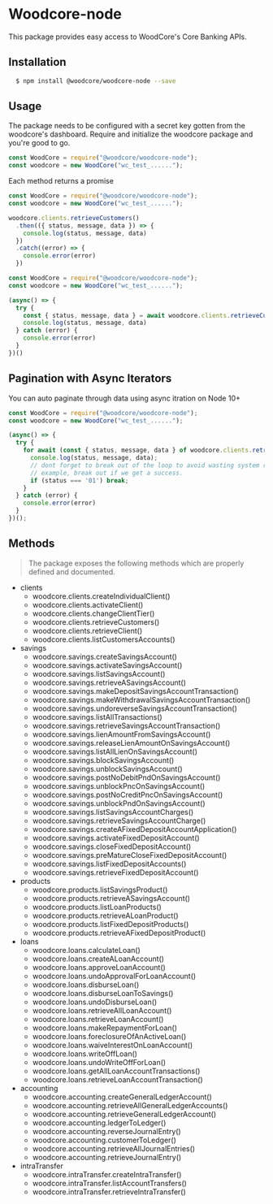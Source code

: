 # Woodcore-node

This package provides easy access to WoodCore's Core Banking APIs.

## Installation

```bash
  $ npm install @woodcore/woodcore-node --save
```

## Usage

The package needs to be configured with a secret key gotten from the woodcore's dashboard.
Require and initialize the woodcore package and you're good to go.

```js
const WoodCore = require("@woodcore/woodcore-node");
const woodcore = new WoodCore("wc_test_......");
```

Each method returns a promise

```js
const WoodCore = require("@woodcore/woodcore-node");
const woodcore = new WoodCore("wc_test_......");

woodcore.clients.retrieveCustomers()
  .then(({ status, message, data }) => {
    console.log(status, message, data)
  })
  .catch((error) => {
    console.error(error)
  })
```

```js
const WoodCore = require("@woodcore/woodcore-node");
const woodcore = new WoodCore("wc_test_......");

(async() => {
  try {
    const { status, message, data } = await woodcore.clients.retrieveCustomers();
    console.log(status, message, data)
  } catch (error) {
    console.error(error)
  }
})()
```

## Pagination with Async Iterators

You can auto paginate through data using async itration on Node 10+

```js
const WoodCore = require("@woodcore/woodcore-node");
const woodcore = new WoodCore("wc_test_......");

(async() => {
  try {
    for await (const { status, message, data } of woodcore.clients.retrieveCustomers()) {
      console.log(status, message, data);
      // dont forget to break out of the loop to avoid wasting system resources.
      // example, break out if we get a success.
      if (status === '01') break;
    }
  } catch (error) {
    console.error(error)
  }
})();
```

## Methods

> The package exposes the following methods which are properly defined and documented. 

- clients
  - woodcore.clients.createIndividualClient()
  - woodcore.clients.activateClient()
  - woodcore.clients.changeClientTier()
  - woodcore.clients.retrieveCustomers()
  - woodcore.clients.retrieveClient()
  - woodcore.clients.listCustomersAccounts()
- savings
  - woodcore.savings.createSavingsAccount()
  - woodcore.savings.activateSavingsAccount()
  - woodcore.savings.listSavingsAccount()
  - woodcore.savings.retrieveASavingsAccount()
  - woodcore.savings.makeDepositSavingsAccountTransaction()
  - woodcore.savings.makeWithdrawalSavingsAccountTransaction()
  - woodcore.savings.undoreverseSavingsAccountTransaction()
  - woodcore.savings.listAllTransactions()
  - woodcore.savings.retrieveSavingsAccountTransaction()
  - woodcore.savings.lienAmountFromSavingsAccount()
  - woodcore.savings.releaseLienAmountOnSavingsAccount()
  - woodcore.savings.listAllLienOnSavingsAccount()
  - woodcore.savings.blockSavingsAccount()
  - woodcore.savings.unblockSavingsAccount()
  - woodcore.savings.postNoDebitPndOnSavingsAccount()
  - woodcore.savings.unblockPncOnSavingsAccount()
  - woodcore.savings.postNoCreditPncOnSavingsAccount()
  - woodcore.savings.unblockPndOnSavingsAccount()
  - woodcore.savings.listSavingsAccountCharges()
  - woodcore.savings.retrieveSavingsAccountCharge()
  - woodcore.savings.createAFixedDepositAccountApplication()
  - woodcore.savings.activateFixedDepositAccount()
  - woodcore.savings.closeFixedDepositAccount()
  - woodcore.savings.preMatureCloseFixedDepositAccount()
  - woodcore.savings.listFixedDepositAccounts()
  - woodcore.savings.retrieveFixedDepositAccount()
- products
  - woodcore.products.listSavingsProduct()
  - woodcore.products.retrieveASavingsAccount()
  - woodcore.products.listLoanProducts()
  - woodcore.products.retrieveALoanProduct()
  - woodcore.products.listFixedDepositProducts()
  - woodcore.products.retrieveAFixedDepositProduct()
- loans
  - woodcore.loans.calculateLoan()
  - woodcore.loans.createALoanAccount()
  - woodcore.loans.approveLoanAccount()
  - woodcore.loans.undoApprovalForLoanAccount()
  - woodcore.loans.disburseLoan()
  - woodcore.loans.disburseLoanToSavings()
  - woodcore.loans.undoDisburseLoan()
  - woodcore.loans.retrieveAllLoanAccount()
  - woodcore.loans.retrieveLoanAccount()
  - woodcore.loans.makeRepaymentForLoan()
  - woodcore.loans.foreclosureOfAnActiveLoan()
  - woodcore.loans.waiveInterestOnLoanAccount()
  - woodcore.loans.writeOffLoan()
  - woodcore.loans.undoWriteOffForLoan()
  - woodcore.loans.getAllLoanAccountTransactions()
  - woodcore.loans.retrieveLoanAccountTransaction()
- accounting
  - woodcore.accounting.createGeneralLedgerAccount()
  - woodcore.accounting.retrieveAllGeneralLedgerAccounts()
  - woodcore.accounting.retrieveGeneralLedgerAccount()
  - woodcore.accounting.ledgerToLedger()
  - woodcore.accounting.reverseJournalEntry()
  - woodcore.accounting.customerToLedger()
  - woodcore.accounting.retrieveAllJournalEntries()
  - woodcore.accounting.retrieveJournalEntry()
- intraTransfer
  - woodcore.intraTransfer.createIntraTransfer()
  - woodcore.intraTransfer.listAccountTransfers()
  - woodcore.intraTransfer.retrieveIntraTransfer()